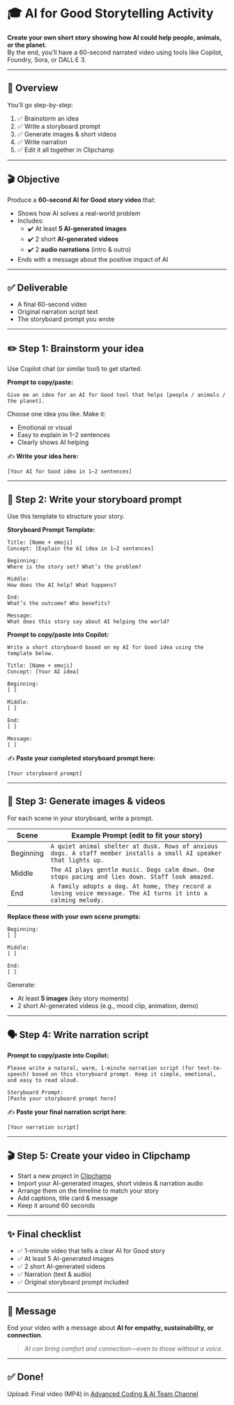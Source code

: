# 🎓 AI for Good Storytelling Activity  <!-- {docsify-ignore-all} -->


**Create your own short story showing how AI could help people, animals, or the planet.**  
By the end, you’ll have a 60-second narrated video using tools like Copilot, Foundry, Sora, or DALL·E 3.

---

## 📌 Overview

You'll go step-by-step:
1. ✅ Brainstorm an idea  
2. ✅ Write a storyboard prompt  
3. ✅ Generate images & short videos  
4. ✅ Write narration  
5. ✅ Edit it all together in Clipchamp

---

## 🎬 Objective

Produce a **60-second AI for Good story video** that:
* Shows how AI solves a real-world problem
* Includes:
  * ✔️ At least **5 AI-generated images**
  * ✔️ 2 short **AI-generated videos**
  * ✔️ 2 **audio narrations** (intro & outro)
* Ends with a message about the positive impact of AI

---

## ✅ Deliverable

* A final 60-second video
* Original narration script text
* The storyboard prompt you wrote

---

## ✏️ Step 1: Brainstorm your idea

Use Copilot chat (or similar tool) to get started.

**Prompt to copy/paste:**
```text
Give me an idea for an AI for Good tool that helps [people / animals / the planet].
````

Choose one idea you like. Make it:

* Emotional or visual
* Easy to explain in 1–2 sentences
* Clearly shows AI helping

✍️ **Write your idea here:**

```
[Your AI for Good idea in 1–2 sentences]
```

---

## 📝 Step 2: Write your storyboard prompt

Use this template to structure your story.

**Storyboard Prompt Template:**

```text
Title: [Name + emoji]
Concept: [Explain the AI idea in 1–2 sentences]

Beginning:
Where is the story set? What’s the problem?

Middle:
How does the AI help? What happens?

End:
What’s the outcome? Who benefits?

Message:
What does this story say about AI helping the world?
```

**Prompt to copy/paste into Copilot:**

```text
Write a short storyboard based on my AI for Good idea using the template below.

Title: [Name + emoji]
Concept: [Your AI idea]

Beginning:
[ ]

Middle:
[ ]

End:
[ ]

Message:
[ ]
```

✍️ **Paste your completed storyboard prompt here:**

```
[Your storyboard prompt]
```

---

## 🎨 Step 3: Generate images & videos

For each scene in your storyboard, write a prompt.

| Scene     | Example Prompt (edit to fit your story)                                                                            |
| --------- | ------------------------------------------------------------------------------------------------------------------ |
| Beginning | `A quiet animal shelter at dusk. Rows of anxious dogs. A staff member installs a small AI speaker that lights up.` |
| Middle    | `The AI plays gentle music. Dogs calm down. One stops pacing and lies down. Staff look amazed.`                    |
| End       | `A family adopts a dog. At home, they record a loving voice message. The AI turns it into a calming melody.`       |

**Replace these with your own scene prompts:**

```
Beginning:
[ ]

Middle:
[ ]

End:
[ ]
```

Generate:

* At least **5 images** (key story moments)
* 2 short AI-generated videos (e.g., mood clip, animation, demo)

---

## 🗣 Step 4: Write narration script

**Prompt to copy/paste into Copilot:**

```text
Please write a natural, warm, 1-minute narration script (for text-to-speech) based on this storyboard prompt. Keep it simple, emotional, and easy to read aloud.

Storyboard Prompt:
[Paste your storyboard prompt here]
```

✍️ **Paste your final narration script here:**

```
[Your narration script]
```

---

## 🎬 Step 5: Create your video in Clipchamp

* Start a new project in [Clipchamp](https://m365.cloud.microsoft/launch/Clipchamp/?auth=2)
* Import your AI-generated images, short videos & narration audio
* Arrange them on the timeline to match your story
* Add captions, title card & message
* Keep it around 60 seconds

---

## ✨ Final checklist

* ✅ 1-minute video that tells a clear AI for Good story
* ✅ At least 5 AI-generated images
* ✅ 2 short AI-generated videos
* ✅ Narration (text & audio)
* ✅ Original storyboard prompt included

---

## 📢 Message

End your video with a message about **AI for empathy, sustainability, or connection**.

> *AI can bring comfort and connection—even to those without a voice.*

---

## ✅ Done!

Upload: Final video (MP4) in [Advanced Coding & AI Team Channel](https://teams.microsoft.com/l/message/19:oJRlif6LZLXgaptx1VXEo6P5YvO3muSkMknFFlQILJ81@thread.tacv2/1753194646404?tenantId=b3cbdd5f-444d-44ef-9c55-127db84afc27&groupId=72410043-5aaf-48d4-8702-c21207a6b48d&parentMessageId=1753194646404&teamName=%F0%9F%A4%96Coding%20%26%20AI&channelName=Advanced&createdTime=1753194646404)


